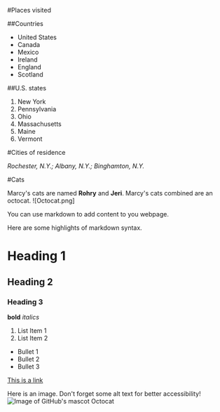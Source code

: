#Places visited

##Countries
* United States
* Canada
* Mexico
* Ireland
* England
* Scotland

##U.S. states
1. New York
2. Pennsylvania
3. Ohio
4. Massachusetts
5. Maine
6. Vermont

#Cities of residence

*Rochester, N.Y.; Albany, N.Y.; Binghamton, N.Y.*

#Cats

Marcy's cats are named **Rohry** and **Jeri**. Marcy's cats combined are an octocat.
![Octocat.png]




You can use markdown to add content to you webpage.

Here are some highlights of markdown syntax.

# Heading 1
## Heading 2
### Heading 3

**bold**
*italics*

1. List Item 1
2. List Item 2

* Bullet 1
* Bullet 2
* Bullet 3

[This is a link](https://google.com)

Here is an image. Don't forget some alt text for better accessibility!
![Image of GitHub's mascot Octocat](images/Octocat.png)

